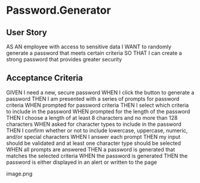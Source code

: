 # Password.Generator

## User Story
AS AN employee with access to sensitive data 
I WANT to randomly generate a password that meets certain criteria
SO THAT I can create a strong password that provides greater security

## Acceptance Criteria
GIVEN I need a new, secure password 
WHEN I click the button to generate a password 
THEN I am presented with a series of prompts for password criteria 
WHEN prompted for password criteria 
THEN I select which criteria to include in the password 
WHEN prompted for the length of the password 
THEN I choose a length of at least 8 characters and no more than 128 characters 
WHEN asked for character types to include in the password 
THEN I confirm whether or not to include lowercase, uppercase, numeric, and/or special characters
WHEN I answer each prompt THEN my input should be validated and at least one character type should be selected
WHEN all prompts are answered THEN a password is generated that matches the selected criteria WHEN the password is generated 
THEN the password is either displayed in an alert or written to the page

image.png
